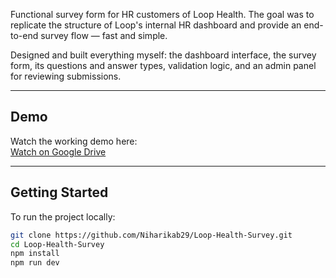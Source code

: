 Functional survey form for HR customers of Loop Health. The goal was to replicate the structure of Loop's internal HR dashboard and provide an end-to-end survey flow — fast and simple.

Designed and built everything myself: the dashboard interface, the survey form, its questions and answer types, validation logic, and an admin panel for reviewing submissions.

---

## Demo

Watch the working demo here:  
[Watch on Google Drive](https://drive.google.com/file/d/1dPE3BFNkjqlr1B3p9slhv3GOQbq5NuIC/view?usp=sharing)

---

## Getting Started

To run the project locally:

```bash
git clone https://github.com/Niharikab29/Loop-Health-Survey.git
cd Loop-Health-Survey
npm install
npm run dev
